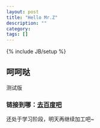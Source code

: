 ```yaml
---
layout: post
title: "Hello Mr.Z"
description: ""
category: 
tags: []
---
```

{% include JB/setup %}


## 呵呵哒

测试版

### 链接到哪：[去百度吧](http://baidu.com/)

还处于学习阶段，明天再继续加工吧~